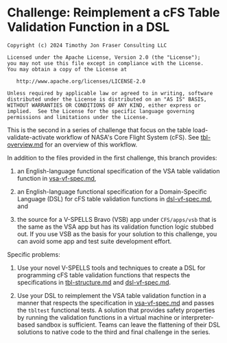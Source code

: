 # Challenge:  Reimplement a cFS Table Validation Function in a DSL

```
Copyright (c) 2024 Timothy Jon Fraser Consulting LLC

Licensed under the Apache License, Version 2.0 (the "License");
you may not use this file except in compliance with the License.
You may obtain a copy of the License at

   http://www.apache.org/licenses/LICENSE-2.0

Unless required by applicable law or agreed to in writing, software
distributed under the License is distributed on an "AS IS" BASIS,
WITHOUT WARRANTIES OR CONDITIONS OF ANY KIND, either express or
implied.  See the License for the specific language governing
permissions and limitations under the License.
```


This is the second in a series of challenge that focus on the table
load-validate-activate workflow of NASA's Core Flight System (cFS).
See [tbl-overview.md](tbl-overview.md) for an overview of this
workflow.

In addition to the files provided in the first challenge, this
branch provides:

1) an English-language functional specification of the VSA table
   validation function in [vsa-vf-spec.md](vsa-vf-spec.md),

2) an English-language functional specification for a Domain-Specific
   Language (DSL) for cFS table validation functions in
   [dsl-vf-spec.md](dsl-vf-spec.md), and

3) the source for a V-SPELLS Bravo (VSB) app under `CFS/apps/vsb` that
   is the same as the VSA app but has its validation function logic
   stubbed out.  If you use VSB as the basis for your solution to this
   challenge, you can avoid some app and test suite development effort.

Specific problems:

1) Use your novel V-SPELLS tools and techniques to create a DSL for
   programming cFS table validation functions that respects the
   specifications in [tbl-structure.md](tbl-structure.md) and
   [dsl-vf-spec.md](dsl-vf-spec.md).

2) Use your DSL to reimplement the VSA table validation function in a
   manner that respects the specification in
   [vsa-vf-spec.md](vsa-vf-spec.md) and passes the `tbltest`
   functional tests. A solution that provides safety properties by
   running the validation functions in a virtual machine or
   interpreter-based sandbox is sufficient. Teams can leave the
   flattening of their DSL solutions to native code to the third and
   final challenge in the series.

